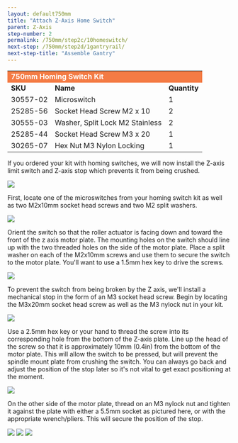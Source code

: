 ```yaml
---
layout: default750mm
title: "Attach Z-Axis Home Switch"
parent: Z-Axis
step-number: 2
permalink: /750mm/step2c/10homeswitch/
next-step: /750mm/step2d/1gantryrail/
next-step-title: "Assemble Gantry"
---
```


<table>
  <tr>
    <td style="color:#fff;background: #F47B44" colspan="3">
      <b>750mm Homing Switch Kit</b>
    </td>
  </tr>
  <tr>
    <td>
      <b>SKU</b>
    </td>
    <td>
      <b>Name</b>
    </td>
    <td>
      <b>Quantity</b>
    </td>
  </tr>
  <tr>
    <td>
      30557-02
    </td>
    <td>
      Microswitch
    </td>
    <td>
      1
    </td>
  </tr>
  <tr>
    <td>
      25285-56
    </td>
    <td>
      Socket Head Screw M2 x 10
    </td>
    <td>
      2
    </td>
  </tr>
  <tr>
    <td>
      30555-03
    </td>
    <td>
      Washer, Split Lock M2 Stainless
    </td>
    <td>
      2
    </td>
  </tr>
  <tr>
    <td>
      25285-44
    </td>
    <td>
      Socket Head Screw M3 x 20
    </td>
    <td>
      1
    </td>
  </tr>
  <tr>
    <td>
      30265-07
    </td>
    <td>
      Hex Nut M3 Nylon Locking
    </td>
    <td>
      1
    </td>
  </tr>
</table>

If you ordered your kit with homing switches, we will now install the Z-axis limit switch and Z-axis stop which prevents it from being crushed.

<img src="../../../photo/jpfsPA120473.jpg">

First, locate one of the microswitches from your homing switch kit as well as two M2x10mm socket head screws and two M2 split washers.

<img src="../../../photo/jpfsPA120461.jpg">

Orient the switch so that the roller actuator is facing down and toward the front of the z axis motor plate. The mounting holes on the switch should line up with the two threaded holes on the side of the motor plate. Place a split washer on each of the M2x10mm screws and use them to secure the switch to the motor plate. You'll want to use a 1.5mm hex key to drive the screws.

<img src="../../../photo/jpfsPA120463.jpg">

To prevent the switch from being broken by the Z axis, we'll install a mechanical stop in the form of an M3 socket head screw. Begin by locating the M3x20mm socket head screw as well as the M3 nylock nut in your kit.

<img src="../../../photo/jpfsPA120466.jpg">

Use a 2.5mm hex key or your hand to thread the screw into its corresponding hole from the bottom of the Z-axis plate. Line up the head of the screw so that it is approximately 10mm (0.4in) from the bottom of the motor plate. This will allow the switch to be pressed, but will prevent the spindle mount plate from crushing the switch. You can always go back and adjust the position of the stop later so it's not vital to get exact positioning at the moment.

<img src="../../../photo/jpfsPA120469.jpg">

On the other side of the motor plate, thread on an M3 nylock nut and tighten it against the plate with either a 5.5mm socket as pictured here, or with the appropriate wrench/pliers. This will secure the position of the stop.

<img src="../../../photo/jpfsPA120470.jpg">
<img src="../../../photo/jpfsPA120471.jpg">
<img src="../../../photo/jpfsPA120473.jpg">
